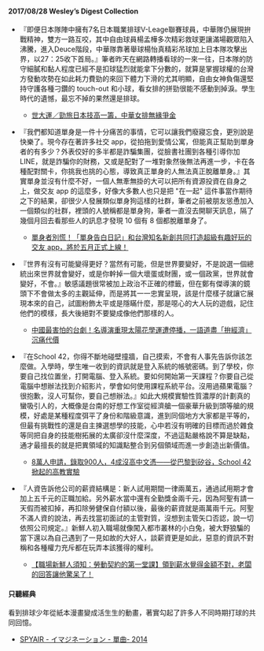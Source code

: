 #### 2017/08/28 Wesley’s Digest Collection

- 『即便日本隊陣中擁有7名日本職業排球V-Leage聯賽球員，中華隊仍展現拚戰精神，雙方一路互咬，其中自由球員楊孟樺多次精彩救球更讓滿場觀眾陷入沸騰，進入Deuce階段，中華隊靠著舉球楊怡真精彩吊球加上日本隊攻擊出界，以27：25收下首局。』筆者昨天在網路轉播看球的一來一往，日本隊的防守細膩和黏人程度已經不是扣球猛烈就能拿下分數的，就算是掌握球權的台灣方發動攻勢在如此耗力費勁的來回下體力下滑的尤其明顯，自由女神負傷還堅持守護各種刁鑽的 touch-out 和小球，看女排的拼勁很能不感動到掉淚。學生時代的遺憾，最忘不掉的果然還是排球。
  - [世大運／勁旅日本技高一籌，中華女排無緣爭金](http://media.pbplus.me/24228)
  
- 『我們都知道單身是一件十分痛苦的事情，它可以讓我們廢寢忘食，更別說是快樂了。現今存在著許多社交 app，從拍拖到愛情公寓，但能真正幫助到單身者的有多少？外表佼好的多半都是詐騙集團，從臉書社團到各種引導你加 LINE，就是詐騙你的財務，又或是配對了一堆對象然後無法再進一步，卡在各種配對關卡，你挑我也挑的心態，導致真正單身的人無法真正脫離單身。』其實單身並沒有什麼不好，一個人無牽無掛的大可以把所有資源投資在自身之上，做交友 app 的這麼多，好像大多數人也只是把 "在一起" 這件事當作期待之下的結果，卻很少人發展類似單身狗這樣的社群，筆者之前被朋友慫恿加入一個類似的社群，裡頭的人號稱都是單身狗，筆者一直沒去開聊天訊息，隔了幾個月回去看那些人的訊息才發現 10 個有 8 個都脫離單身了。
  - [單身者別慌！「單身告白日記」和台灣知名新創共同打造超級有趣好玩的交友 app，將於五月正式上線！](https://unicorndailytw.wordpress.com/2017/04/06/%E5%96%AE%E8%BA%AB%E8%80%85%E5%88%A5%E6%85%8C%EF%BC%81%E3%80%8C%E5%96%AE%E8%BA%AB%E5%91%8A%E7%99%BD%E6%97%A5%E8%A8%98%E3%80%8D%E5%92%8C%E5%8F%B0%E7%81%A3%E7%9F%A5%E5%90%8D%E6%96%B0%E5%89%B5%E6%AD%A3/)
  
- 『世界有沒有可能變得更好？當然有可能，但是世界要變好，不是說選一個總統出來世界就會變好，或是你幹掉一個大壞蛋或財團，或一個政黨，世界就會變好，不會。』敏感議題很常被加上政治不正確的標籤，但在鄭有傑導演的鏡頭下不會做太多的主觀延伸，而是將其一一忠實呈現，該是什麼樣子就讓它展現本來的自己，試圖粉飾太平或是隱瞞什麼，那是噁心的大人玩的遊戲，記住他們的模樣，長大後絕對不要變成像他們那樣的人。
  - [中國最害怕的台劇！名導演重現太陽花學運遭停播，一語道盡「拚經濟」沉痛代價](http://www.storm.mg/lifestyle/311576)
  
- 『在School 42，你得不斷地碰壁撞牆，自己摸索，不會有人事先告訴你該怎麼做。入學時，學生唯一收到的資訊就是登入系統的帳號密碼。到了學校，你要自己找位置坐，打開電腦、登入系統。要如何開始第一天課程？你要自己從電腦中想辦法找到介紹影片，學會如何使用課程系統平台。沒用過蘋果電腦？很抱歉，沒人可幫你，要自己想辦法。』如此大規模實驗性質濃厚的計劃真的蠻吸引人的，大概像是台南的好想工作室從經濟艙一個豪華升級到頭等艙的規模，好處是某種程度弭平了身份和階級意識，進到同個地方大家都是平等的，但最有挑戰性的還是自主揀選想學的技能，心中若沒有明確的目標而過於雜食等同把自身的技能樹拓展的太廣卻沒什麼深度，不過這點嚴格說不算是缺點，通才最擅長的就是把異領域的知識點整合到另個領域而進一步創造出新價值。
  - [8萬人申請，錄取900人，4成沒高中文憑——從巴黎到矽谷，School 42掀起的高教實驗](https://www.twreporter.org/a/france-innovation-education-school-42)


- 『人資告訴他公司的薪資結構是：新人試用期間一律兩萬五，通過試用期才會加上五千元的正職加給。另外薪水當中還有全勤獎金兩千元，因為阿聖有請一天假而被扣掉，再扣除勞健保自付額以後，最後的薪資就是兩萬兩千元。阿聖不滿人資的說法，再去找當初面試的主管對質，沒想到主管矢口否認，說一切依照公司規定。』新鮮人初入職場就像闖入都市叢林的小白兔，被大野狼騙的當下還以為自己遇到了一見如故的大好人，談薪資更是如此，惡意的資訊不對稱和各種權力充斥都在玩弄本該獲得的權利。
  - [【職場新鮮人須知：勞動契約的第一堂課】領到薪水覺得金額不對，老闆的回答讓他驚呆了！](https://blog.qollie.com/work-contract-101-for-fresh-graduate/)





#### 只聽經典
看到排球少年從紙本漫畫變成活生生的動畫，著實勾起了許多人不同時期打球的共同回憶。
- [SPYAIR - イマジネーション - 單曲- 2014](https://www.youtube.com/watch?v=wDIUyyQqQ_M)